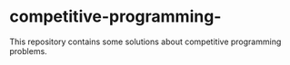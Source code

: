 # competitive-programming-
This repository contains some solutions about competitive programming problems.

